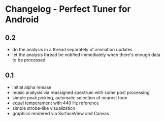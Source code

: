 # Changelog - Perfect Tuner for Android

## 0.2
- do the analysis in a thread separately of animation updates
- let the analysis thread be notified immediately when there's enough data to be processed

## 0.1
- initial alpha release
- music analysis via reassigned spectrum with some post processing
- simple peak picking, automatic selection of nearest tone
- equal temperament with 440 Hz reference
- simple strobe-like visualization
- graphics rendered via SurfaceView and Canvas
